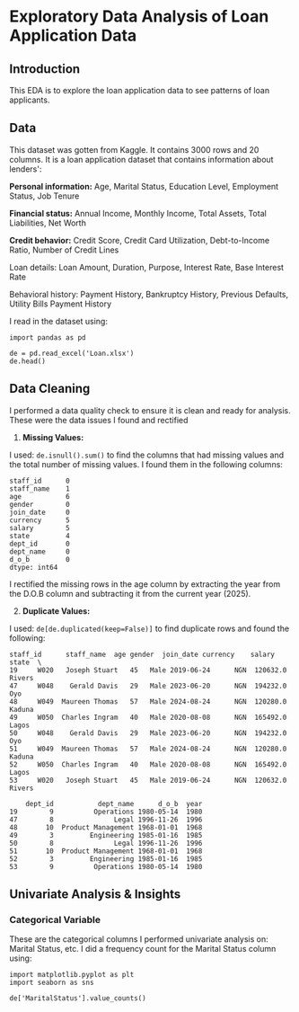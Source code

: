 # Exploratory Data Analysis of Loan Application Data
## Introduction
This EDA is to explore the loan application data to see patterns of loan applicants.

## Data
This dataset was gotten from Kaggle. It contains 3000 rows and 20 columns. It is a loan application dataset that contains information about lenders':

**Personal information:** Age, Marital Status, Education Level, Employment Status, Job Tenure

**Financial status:** Annual Income, Monthly Income, Total Assets, Total Liabilities, Net Worth

**Credit behavior:** Credit Score, Credit Card Utilization, Debt-to-Income Ratio, Number of Credit Lines


Loan details: Loan Amount, Duration, Purpose, Interest Rate, Base Interest Rate


Behavioral history: Payment History, Bankruptcy History, Previous Defaults, Utility Bills Payment History

I read in the dataset using:
```
import pandas as pd

de = pd.read_excel('Loan.xlsx')
de.head()
```

## Data Cleaning
I performed a data quality check to ensure it is clean and ready for analysis.
These were the data issues I found and rectified
1. **Missing Values:**

I used: ``` de.isnull().sum() ``` to find the columns that had missing values and the total number of missing values. I found them in the following columns:
```
staff_id      0
staff_name    1
age           6
gender        0
join_date     0
currency      5
salary        5
state         4
dept_id       0
dept_name     0
d_o_b         0
dtype: int64
```

I rectified the missing rows in the age column by extracting the year from the D.O.B column and subtracting it from the current year (2025).

2. **Duplicate Values:**

I used: ``` de[de.duplicated(keep=False)] ``` to find duplicate rows and found the following:
```
staff_id      staff_name  age gender  join_date currency    salary   state  \
19     W020   Joseph Stuart   45   Male 2019-06-24      NGN  120632.0  Rivers   
47     W048    Gerald Davis   29   Male 2023-06-20      NGN  194232.0     Oyo   
48     W049  Maureen Thomas   57   Male 2024-08-24      NGN  120280.0  Kaduna   
49     W050  Charles Ingram   40   Male 2020-08-08      NGN  165492.0   Lagos   
50     W048    Gerald Davis   29   Male 2023-06-20      NGN  194232.0     Oyo   
51     W049  Maureen Thomas   57   Male 2024-08-24      NGN  120280.0  Kaduna   
52     W050  Charles Ingram   40   Male 2020-08-08      NGN  165492.0   Lagos   
53     W020   Joseph Stuart   45   Male 2019-06-24      NGN  120632.0  Rivers   

    dept_id           dept_name      d_o_b  year  
19        9          Operations 1980-05-14  1980  
47        8               Legal 1996-11-26  1996  
48       10  Product Management 1968-01-01  1968  
49        3         Engineering 1985-01-16  1985  
50        8               Legal 1996-11-26  1996  
51       10  Product Management 1968-01-01  1968  
52        3         Engineering 1985-01-16  1985  
53        9          Operations 1980-05-14  1980
```

## Univariate Analysis & Insights

### Categorical Variable
These are the categorical columns I performed univariate analysis on: Marital Status, etc.
I did a frequency count for the Marital Status column using:
```
import matplotlib.pyplot as plt
import seaborn as sns

de['MaritalStatus'].value_counts()
```
